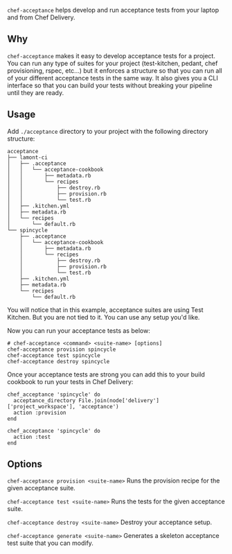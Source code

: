 `chef-acceptance` helps develop and run acceptance tests from your laptop and from Chef Delivery.

## Why

`chef-acceptance` makes it easy to develop acceptance tests for a project. You can run any type of suites for your project (test-kitchen, pedant, chef provisioning, rspec, etc...) but it enforces a structure so that you can run all of your different acceptance tests in the same way. It also gives you a CLI interface so that you can build your tests without breaking your pipeline until they are ready.

## Usage

Add `./acceptance` directory to your project with the following directory structure:

```
acceptance
├── lamont-ci
│   ├── .acceptance
│   │   └── acceptance-cookbook
│   │       ├── metadata.rb
│   │       └── recipes
│   │           ├── destroy.rb
│   │           ├── provision.rb
│   │           └── test.rb
│   ├── .kitchen.yml
│   ├── metadata.rb
│   └── recipes
│       └── default.rb
└── spincycle
    ├── .acceptance
    │   └── acceptance-cookbook
    │       ├── metadata.rb
    │       └── recipes
    │           ├── destroy.rb
    │           ├── provision.rb
    │           └── test.rb
    ├── .kitchen.yml
    ├── metadata.rb
    └── recipes
        └── default.rb
```

You will notice that in this example, acceptance suites are using Test Kitchen.
  But you are not tied to it. You can use any setup you'd like.

Now you can run your acceptance tests as below:

```
# chef-acceptance <command> <suite-name> [options]
chef-acceptance provision spincycle
chef-acceptance test spincycle
chef-acceptance destroy spincycle
```

Once your acceptance tests are strong you can add this to your build cookbook to run your tests in Chef Delivery:

```
chef_acceptance 'spincycle' do
  acceptance_directory File.join(node['delivery']['project_workspace'], 'acceptance')
  action :provision
end

chef_acceptance 'spincycle' do
  action :test
end
```

## Options

`chef-acceptance provision <suite-name>`
Runs the provision recipe for the given acceptance suite.

`chef-acceptance test <suite-name>`
Runs the tests for the given acceptance suite.

`chef-acceptance destroy <suite-name>`
Destroy your acceptance setup.

`chef-acceptance generate <suite-name>`
Generates a skeleton acceptance test suite that you can modify.
